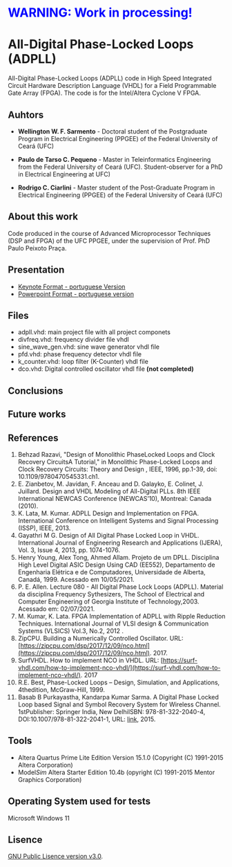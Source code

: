 
#
# <span style="color:blue">WARNING: Work in processing!</span>
#

# All-Digital Phase-Locked Loops (ADPLL)
All-Digital Phase-Locked Loops (ADPLL) code in High Speed Integrated Circuit Hardware Description Language (VHDL) for a Field Programmable Gate Array (FPGA). The code is for the Intel/Altera Cyclone V FPGA.

## Auhtors
- **Wellington W. F. Sarmento** - Doctoral student of the Postgraduate Program in Electrical Engineering (PPGEE) of the Federal University of Ceará (UFC)

- **Paulo de Tarso C. Pequeno** - Master in Teleinformatics Engineering from the Federal University of Ceará (UFC). Student-observer for a PhD in Electrical Engineering at UFC)

- **Rodrigo C. Ciarlini** - Master student of the Post-Graduate Program in Electrical Engineering (PPGEE) of the Federal University of Ceará (UFC)

## About this work
Code produced in the course of Advanced Microprocessor Techniques (DSP and FPGA) of the UFC PPGEE, under the supervision of Prof. PhD Paulo Peixoto Praça.

## Presentation
- [Keynote Format - portuguese Version](trabalho-pll.key)
- [Powerpoint Format - portuguese version](trabalho-pll.ppt)

## Files

- adpll.vhd: main project file with all project componets
- divfreq.vhd: frequency divider file vhdl 
- sine_wave_gen.vhd: sine wave generator vhdl file
- pfd.vhd: phase frequency detector vhdl  file
- k_counter.vhd:  loop filter (K-Counter) vhdl file
- dco.vhd: Digital controlled  oscillator vhdl  file **(not completed)**

## Conclusions

## Future works

## References
1. Behzad Razavi, "Design of Monolithic PhaseLocked Loops and Clock Recovery CircuitsA Tutorial," in Monolithic Phase-Locked Loops and Clock Recovery Circuits: Theory and Design , IEEE, 1996, pp.1-39, doi: 10.1109/9780470545331.ch1.
2. E. Zianbetov, M. Javidan, F. Anceau and D. Galayko, E. Colinet, J. Juillard. Design and VHDL Modeling of All-Digital PLLs. 8th IEEE International NEWCAS Conference (NEWCAS’10), Montreal: Canada (2010).
3. K. Lata, M. Kumar. ADPLL Design and Implementation on FPGA. International Conference on Intelligent Systems and Signal Processing (ISSP), IEEE, 2013.
4. Gayathri M G. Design of All Digital Phase Locked Loop in VHDL. International Journal of Engineering Research and Applications (IJERA), Vol. 3, Issue 4, 2013, pp. 1074-1076.
5. Henry Young, Alex Tong, Ahmed Allam. Projeto de um DPLL. Disciplina High Level Digital ASIC Design Using CAD (EE552), Departamento de Engenharia Elétrica e de Computadores,  Universidade de Alberta, Canadá, 1999. Acessado em 10/05/2021.
6. P. E. Allen. Lecture 080 - All Digital Phase Lock Loops (ADPLL). Material da disciplina Frequency Sythesizers, The School of Electrical and Computer Engineering of Georgia Institute of Technology,2003. Acessado em: 02/07/2021.
7. M. Kumar, K. Lata. FPGA Implementation of ADPLL with Ripple Reduction Techniques. International Journal of VLSI design & Communication Systems (VLSICS) Vol.3, No.2, 2012 .
8. ZipCPU. Building a Numerically Controlled Oscillator. URL: [https://zipcpu.com/dsp/2017/12/09/nco.html](https://zipcpu.com/dsp/2017/12/09/nco.html). 2017.
9. SurfVHDL. How to implement NCO in VHDL. URL: [https://surf-vhdl.com/how-to-implement-nco-vhdl/](https://surf-vhdl.com/how-to-implement-nco-vhdl/). 2017
10. R.E. Best, Phase-Locked Loops – Design, Simulation, and Applications, 4thedition, McGraw-Hill, 1999.
11. Basab B Purkayastha, Kandarpa Kumar Sarma. A Digital Phase Locked Loop based Signal and Symbol Recovery System for Wireless Channel. 1stPublisher: Springer India, New DelhiISBN: 978-81-322-2040-4, DOI:10.1007/978-81-322-2041-1, URL: [link](https://www.researchgate.net/publication/271520378_A_Digital_Phase_Locked_Loop_based_Signal_and_Symbol_Recovery_System_for_Wireless_Channel), 2015. 

## Tools
- Altera Quartus Prime Lite Edition Version 15.1.0 (Copyright (C) 1991-2015 Altera Corporation)
- Model*Sim* Altera Starter Edition 10.4b (opyright (C) 1991-2015 Mentor Graphics Corporation)

## Operating System used for tests

Microsoft Windows 11

## Lisence
[GNU Public Lisence version v3.0](LISENCE).
